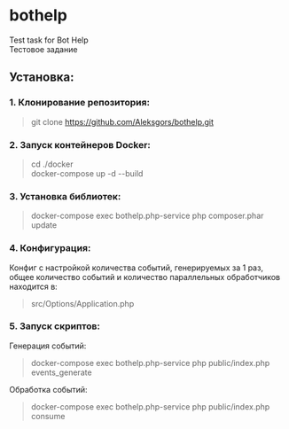 # bothelp

Test task for Bot Help  
Тестовое задание

## Установка:

### 1. Клонирование репозитория:
> git clone https://github.com/Aleksgors/bothelp.git

### 2. Запуск контейнеров Docker:
> cd ./docker  
> docker-compose up -d --build

### 3. Установка библиотек:
> docker-compose exec bothelp.php-service php composer.phar update

### 4. Конфигурация:  
Конфиг с настройкой количества событий, генерируемых за 1 раз, общее количество событий и количество параллельных обработчиков находится в:
> src/Options/Application.php
### 5. Запуск скриптов:  

Генерация событий:
> docker-compose exec bothelp.php-service php public/index.php events_generate

Обработка событий:
> docker-compose exec bothelp.php-service php public/index.php consume
